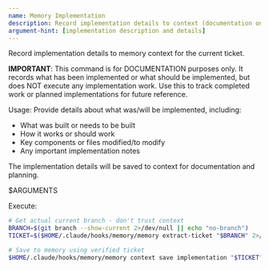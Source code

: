 ```yaml
---
name: Memory Implementation
description: Record implementation details to context (documentation only)
argument-hint: [implementation description and details]
---
```


Record implementation details to memory context for the current ticket.

**IMPORTANT**: This command is for DOCUMENTATION purposes only. It records what
has been implemented or what should be implemented, but does NOT execute any
implementation work. Use this to track completed work or planned implementations
for future reference.

Usage: Provide details about what was/will be implemented, including:
- What was built or needs to be built
- How it works or should work
- Key components or files modified/to modify
- Any important implementation notes

The implementation details will be saved to context for documentation and planning.

$ARGUMENTS

Execute:
```bash
# Get actual current branch - don't trust context
BRANCH=$(git branch --show-current 2>/dev/null || echo "no-branch")
TICKET=$($HOME/.claude/hooks/memory/memory extract-ticket "$BRANCH" 2>/dev/null || echo "$BRANCH")

# Save to memory using verified ticket
$HOME/.claude/hooks/memory/memory context save implementation "$TICKET" "$ARGUMENTS"
```